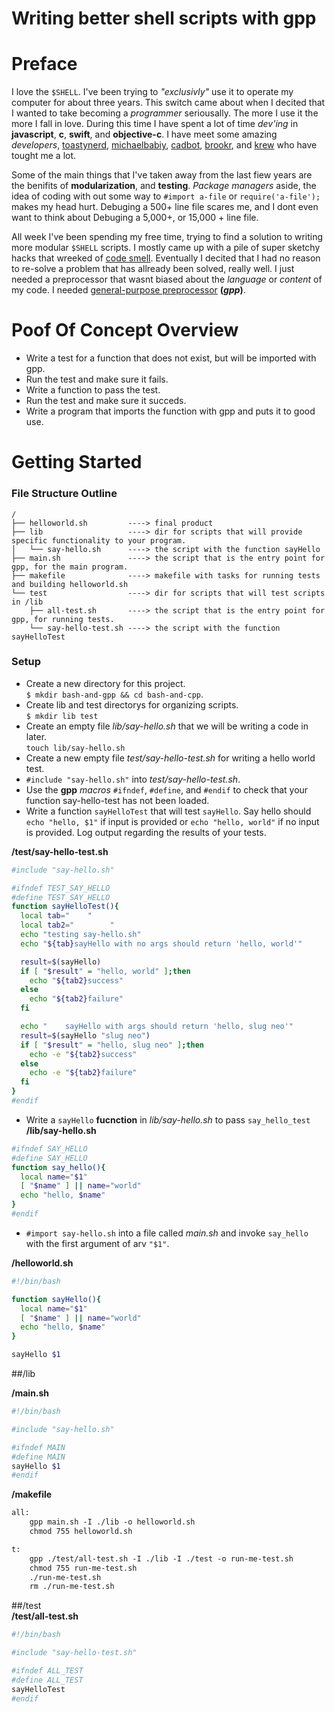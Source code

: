Writing better shell scripts with gpp
============================

# Preface
I love the `$SHELL`. I've been trying to _"exclusivly"_ use it to operate my computer for about three years. This switch came about when I decited that I wanted to take becoming a _programmer_ seriousally. The more I use it the more I fall in love. During this time I have spent a lot of time _dev'ing_  in **javascript**, **c**, **swift**, and **objective-c**. I have meet some amazing _developers_, [toastynerd](https://github.com/toastynerd), [michaelbabiy](https://github.com/michaelbabiy), [cadbot](https://github.com/cadbot), [brookr](https://github.com/brookr), and [krew](https://github.com/slugbyte/following) who have tought me a lot.  
  
Some of the main things that I've taken away from the last fiew years are the benifits of **modularization**, and **testing**. _Package managers_ aside, the idea of coding with out some way to `#import a-file` or `require('a-file');` makes my head hurt. Debuging a 500+ line file scares me, and I dont even want to think about Debuging a 5,000+, or 15,000 + line file.   
  
All week I've been spending my free time, trying to find a solution to writing more modular `$SHELL` scripts. I mostly came up with a pile of super sketchy hacks that wreeked of [code smell](https://en.wikipedia.org/wiki/Code_smell). Eventually I decited that I had no reason to re-solve a problem that has allready been solved, really well. I just needed a preprocessor that wasnt biased about the _language_ or _content_ of my code. I needed [general-purpose preprocessor](http://en.nothingisreal.com/wiki/GPP) **(_gpp_)**. 

# Poof Of Concept Overview
* Write a test for a function that does not exist, but will be imported with gpp.
* Run the test and make sure it fails.
* Write a function to pass the test.
* Run the test and make sure it succeds.
* Write a program that imports the function with gpp and puts it to good use.

# Getting Started
### File Structure Outline
```
/
├── helloworld.sh         ----> final product
├── lib                   ----> dir for scripts that will provide specific functionality to your program. 
│   └── say-hello.sh      ----> the script with the function sayHello 
├── main.sh               ----> the script that is the entry point for gpp, for the main program.
├── makefile              ----> makefile with tasks for running tests and building helloworld.sh
└── test                  ----> dir for scripts that will test scripts in /lib
    ├── all-test.sh       ----> the script that is the entry point for gpp, for running tests.
    └── say-hello-test.sh ----> the script with the function sayHelloTest
```

### Setup
* Create a new directory for this project.  
`$ mkdir bash-and-gpp && cd bash-and-cpp`.
* Create lib and test directorys for organizing scripts.  
`$ mkdir lib test`
* Create an empty file _lib/say-hello.sh_ that we will be writing a code in later.   
`touch lib/say-hello.sh` 
* Create a new empty file _test/say-hello-test.sh_ for writing a hello world test.  
 * `#include "say-hello.sh"` into _test/say-hello-test.sh_.
 * Use the **gpp** _macros_ `#ifndef`, `#define`, and `#endif` to check that your function say-hello-test has not been loaded.
 * Write a  function `sayHelloTest` that will test `sayHello`. Say hello should `echo "hello, $1"` if input is provided or `echo "hello, world"` if no input is provided. Log output regarding the results of your tests.

**/test/say-hello-test.sh**  
``` sh  
#include "say-hello.sh"

#ifndef TEST_SAY_HELLO
#define TEST_SAY_HELLO
function sayHelloTest(){
  local tab="    "
  local tab2="        "
  echo "testing say-hello.sh"
  echo "${tab}sayHello with no args should return 'hello, world'"

  result=$(sayHello)  
  if [ "$result" = "hello, world" ];then 
    echo "${tab2}success"
  else 
    echo "${tab2}failure"
  fi

  echo "    sayHello with args should return 'hello, slug neo'"
  result=$(sayHello "slug neo")  
  if [ "$result" = "hello, slug neo" ];then 
    echo -e "${tab2}success"
  else 
    echo -e "${tab2}failure"
  fi
}
#endif
```  

* Write a `sayHello` **fucnction** in _lib/say-hello.sh_ to pass `say_hello_test` 
**/lib/say-hello.sh**  
``` sh  
#ifndef SAY_HELLO
#define SAY_HELLO
function say_hello(){
  local name="$1"
  [ "$name" ] || name="world"
  echo "hello, $name"
}
#endif
```  
* `#import say-hello.sh` into a file called _main.sh_ and invoke `say_hello` with the first argument of arv `"$1"`.

**/helloworld.sh**  
``` sh  
#!/bin/bash

function sayHello(){
  local name="$1"
  [ "$name" ] || name="world"
  echo "hello, $name"
}

sayHello $1
```  
##/lib  

**/main.sh**  
``` sh  
#!/bin/bash

#include "say-hello.sh"

#ifndef MAIN
#define MAIN
sayHello $1
#endif
```  
**/makefile**  
``` txt  
all:
	gpp main.sh -I ./lib -o helloworld.sh
	chmod 755 helloworld.sh

t: 
	gpp ./test/all-test.sh -I ./lib -I ./test -o run-me-test.sh
	chmod 755 run-me-test.sh
	./run-me-test.sh
	rm ./run-me-test.sh
```  
##/test  
**/test/all-test.sh**  
``` sh  
#!/bin/bash

#include "say-hello-test.sh"

#ifndef ALL_TEST
#define ALL_TEST
sayHelloTest
#endif
```  

